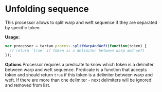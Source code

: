 # Unfolding sequence

This processor allows to split warp and weft sequence if they are separated by
specific token. 

**Usage:** 
```javascript
var processor = tartan.process.splitWarpAndWeft(function(token) {
  // return `true` if token is a delimiter between warp and weft
});
```

**Options**
Processor requires a predicate to know which token is a delimiter between
warp and weft sequence. Predicate is a function that accepts token and should
return `true` if this token is a delimiter between warp and weft. If there are 
more than one delimiter - next delimiters will be ignored and removed from list. 
 
